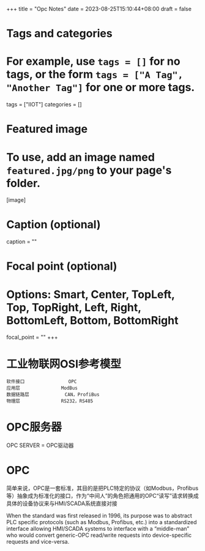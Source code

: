 +++
title = "Opc Notes"
date = 2023-08-25T15:10:44+08:00
draft = false

# Tags and categories
# For example, use `tags = []` for no tags, or the form `tags = ["A Tag", "Another Tag"]` for one or more tags.
tags = ["IIOT"]
categories = []

# Featured image
# To use, add an image named `featured.jpg/png` to your page's folder. 
[image]
  # Caption (optional)
  caption = ""

  # Focal point (optional)
  # Options: Smart, Center, TopLeft, Top, TopRight, Left, Right, BottomLeft, Bottom, BottomRight
  focal_point = ""
+++


# 工业物联网OSI参考模型

```
软件接口	            OPC
应用层	              ModBus
数据链路层	          CAN，ProfiBus
物理层	              RS232，RS485
```


# OPC服务器

OPC SERVER = OPC驱动器


# OPC


简单来说，OPC是一套标准，其目的是把PLC特定的协议（如Modbus，Profibus等）抽象成为标准化的接口，作为“中间人”的角色把通用的OPC“读写”请求转换成具体的设备协议来与HMI/SCADA系统直接对接

When the standard was first released in 1996, its purpose was to abstract PLC specific protocols (such as Modbus, Profibus, etc.) into a standardized interface allowing HMI/SCADA systems to interface with a “middle-man” who would convert generic-OPC read/write requests into device-specific requests and vice-versa.
